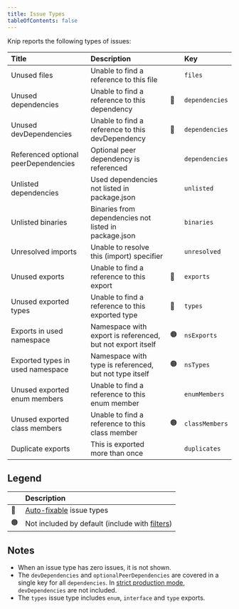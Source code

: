 ```yaml
---
title: Issue Types
tableOfContents: false
---
```


Knip reports the following types of issues:

| Title                                | Description                                                |     | Key            |
| :----------------------------------- | :--------------------------------------------------------- | --- | :------------- |
| Unused files                         | Unable to find a reference to this file                    |     | `files`        |
| Unused dependencies                  | Unable to find a reference to this dependency              | 🔧  | `dependencies` |
| Unused devDependencies               | Unable to find a reference to this devDependency           | 🔧  | `dependencies` |
| Referenced optional peerDependencies | Optional peer dependency is referenced                     |     | `dependencies` |
| Unlisted dependencies                | Used dependencies not listed in package.json               |     | `unlisted`     |
| Unlisted binaries                    | Binaries from dependencies not listed in package.json      |     | `binaries`     |
| Unresolved imports                   | Unable to resolve this (import) specifier                  |     | `unresolved`   |
| Unused exports                       | Unable to find a reference to this export                  | 🔧  | `exports`      |
| Unused exported types                | Unable to find a reference to this exported type           | 🔧  | `types`        |
| Exports in used namespace            | Namespace with export is referenced, but not export itself | 🟠  | `nsExports`    |
| Exported types in used namespace     | Namespace with type is referenced, but not type itself     | 🟠  | `nsTypes`      |
| Unused exported enum members         | Unable to find a reference to this enum member             |     | `enumMembers`  |
| Unused exported class members        | Unable to find a reference to this class member            | 🟠  | `classMembers` |
| Duplicate exports                    | This is exported more than once                            |     | `duplicates`   |

## Legend

|     | Description                                         |
| --- | :-------------------------------------------------- |
| 🔧  | [Auto-fixable][1] issue types                       |
| 🟠  | Not included by default (include with [filters][2]) |

## Notes

- When an issue type has zero issues, it is not shown.
- The `devDependencies` and `optionalPeerDependencies` are covered in a single
  key for all `dependencies`. In [strict production mode][3], `devDependencies`
  are not included.
- The `types` issue type includes `enum`, `interface` and `type` exports.

[1]: ../features/auto-fix.mdx
[2]: ../features/rules-and-filters.md#filters
[3]: ../features/production-mode.md#strict-mode
